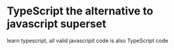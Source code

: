 # TypeScript the alternative to javascript superset

learn typescript, all valid javascripit code is also TypeScript code
